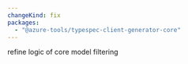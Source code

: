 ```yaml
---
changeKind: fix
packages:
  - "@azure-tools/typespec-client-generator-core"
---
```


refine logic of core model filtering